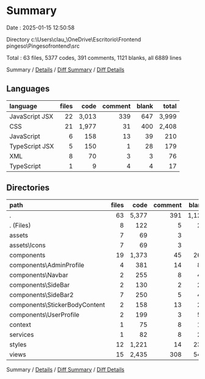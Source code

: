 # Summary

Date : 2025-01-15 12:50:58

Directory c:\\Users\\clau_\\OneDrive\\Escritorio\\Frontend pingeso\\Pingesofrontend\\src

Total : 63 files,  5377 codes, 391 comments, 1121 blanks, all 6889 lines

Summary / [Details](details.md) / [Diff Summary](diff.md) / [Diff Details](diff-details.md)

## Languages
| language | files | code | comment | blank | total |
| :--- | ---: | ---: | ---: | ---: | ---: |
| JavaScript JSX | 22 | 3,013 | 339 | 647 | 3,999 |
| CSS | 21 | 1,977 | 31 | 400 | 2,408 |
| JavaScript | 6 | 158 | 13 | 39 | 210 |
| TypeScript JSX | 5 | 150 | 1 | 28 | 179 |
| XML | 8 | 70 | 3 | 3 | 76 |
| TypeScript | 1 | 9 | 4 | 4 | 17 |

## Directories
| path | files | code | comment | blank | total |
| :--- | ---: | ---: | ---: | ---: | ---: |
| . | 63 | 5,377 | 391 | 1,121 | 6,889 |
| . (Files) | 8 | 122 | 5 | 28 | 155 |
| assets | 7 | 69 | 3 | 3 | 75 |
| assets\\Icons | 7 | 69 | 3 | 3 | 75 |
| components | 19 | 1,373 | 45 | 267 | 1,685 |
| components\\AdminProfile | 4 | 381 | 14 | 80 | 475 |
| components\\Navbar | 2 | 255 | 8 | 45 | 308 |
| components\\SideBar | 2 | 130 | 2 | 24 | 156 |
| components\\SideBar2 | 7 | 250 | 5 | 45 | 300 |
| components\\StickerBodyContent | 2 | 158 | 13 | 23 | 194 |
| components\\UserProfile | 2 | 199 | 3 | 50 | 252 |
| context | 1 | 75 | 8 | 18 | 101 |
| services | 1 | 82 | 8 | 23 | 113 |
| styles | 12 | 1,221 | 14 | 234 | 1,469 |
| views | 15 | 2,435 | 308 | 548 | 3,291 |

Summary / [Details](details.md) / [Diff Summary](diff.md) / [Diff Details](diff-details.md)
